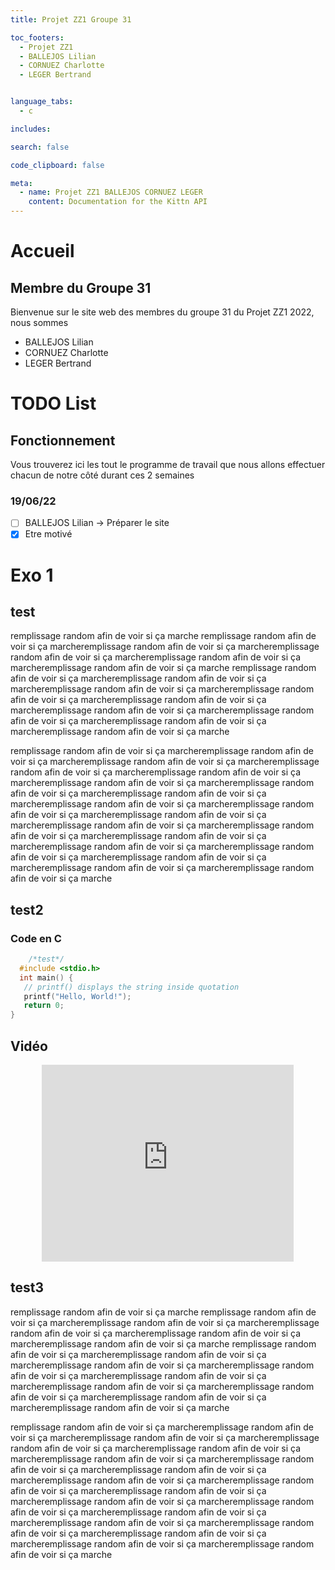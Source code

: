 ```yaml
---
title: Projet ZZ1 Groupe 31

toc_footers:
  - Projet ZZ1
  - BALLEJOS Lilian
  - CORNUEZ Charlotte
  - LEGER Bertrand


language_tabs:
  - c

includes:

search: false

code_clipboard: false

meta:
  - name: Projet ZZ1 BALLEJOS CORNUEZ LEGER
    content: Documentation for the Kittn API
---
```


# Accueil
## Membre du Groupe 31

Bienvenue sur le site web des membres du groupe 31 du Projet ZZ1 2022, nous sommes

* BALLEJOS Lilian
* CORNUEZ Charlotte
* LEGER Bertrand


# TODO List
## Fonctionnement

Vous trouverez ici les tout le programme de travail que nous allons effectuer chacun de notre côté durant ces 2 semaines

### 19/06/22
- [ ] BALLEJOS Lilian -> Préparer le site
- [x] Etre motivé

# Exo 1

## test
remplissage random afin de voir si ça marche remplissage random afin de voir si ça marcheremplissage random afin de voir si ça marcheremplissage random afin de voir si ça marcheremplissage random afin de voir si ça marcheremplissage random afin de voir si ça marche
remplissage random afin de voir si ça marcheremplissage random afin de voir si ça marcheremplissage random afin de voir si ça marcheremplissage random afin de voir si ça marcheremplissage random afin de voir si ça marcheremplissage random afin de voir si ça marcheremplissage random afin de voir si ça marcheremplissage random afin de voir si ça marcheremplissage random afin de voir si ça marche

remplissage random afin de voir si ça marcheremplissage random afin de voir si ça marcheremplissage random afin de voir si ça marcheremplissage random afin de voir si ça marcheremplissage random afin de voir si ça marcheremplissage random afin de voir si ça marcheremplissage random afin de voir si ça marcheremplissage random afin de voir si ça marcheremplissage random afin de voir si ça marcheremplissage random afin de voir si ça marcheremplissage random afin de voir si ça marcheremplissage random afin de voir si ça marcheremplissage random afin de voir si ça marcheremplissage random afin de voir si ça marcheremplissage random afin de voir si ça marcheremplissage random afin de voir si ça marcheremplissage random afin de voir si ça marcheremplissage random afin de voir si ça marcheremplissage random afin de voir si ça marche

## test2
### Code en C
```c
	/*test*/
  #include <stdio.h>
  int main() {
   // printf() displays the string inside quotation
   printf("Hello, World!");
   return 0;
}
```


## Vidéo

<p align="center"><iframe width="80%" height="315" src="https://www.youtube.com/embed/4Ak6OyehqJc" title="YouTube video player" frameborder="0" allow="accelerometer; autoplay; clipboard-write; encrypted-media; gyroscope; picture-in-picture" allowfullscreen></iframe></p>



## test3
remplissage random afin de voir si ça marche remplissage random afin de voir si ça marcheremplissage random afin de voir si ça marcheremplissage random afin de voir si ça marcheremplissage random afin de voir si ça marcheremplissage random afin de voir si ça marche
remplissage random afin de voir si ça marcheremplissage random afin de voir si ça marcheremplissage random afin de voir si ça marcheremplissage random afin de voir si ça marcheremplissage random afin de voir si ça marcheremplissage random afin de voir si ça marcheremplissage random afin de voir si ça marcheremplissage random afin de voir si ça marcheremplissage random afin de voir si ça marche

remplissage random afin de voir si ça marcheremplissage random afin de voir si ça marcheremplissage random afin de voir si ça marcheremplissage random afin de voir si ça marcheremplissage random afin de voir si ça marcheremplissage random afin de voir si ça marcheremplissage random afin de voir si ça marcheremplissage random afin de voir si ça marcheremplissage random afin de voir si ça marcheremplissage random afin de voir si ça marcheremplissage random afin de voir si ça marcheremplissage random afin de voir si ça marcheremplissage random afin de voir si ça marcheremplissage random afin de voir si ça marcheremplissage random afin de voir si ça marcheremplissage random afin de voir si ça marcheremplissage random afin de voir si ça marcheremplissage random afin de voir si ça marcheremplissage random afin de voir si ça marche


